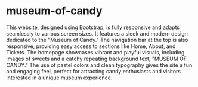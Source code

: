 # museum-of-candy

This website, designed using Bootstrap, is fully responsive and adapts seamlessly to various screen sizes. It features a sleek and modern design dedicated to the "Museum of Candy." The navigation bar at the top is also responsive, providing easy access to sections like Home, About, and Tickets. The homepage showcases vibrant and playful visuals, including images of sweets and a catchy repeating background text, "MUSEUM OF CANDY." The use of pastel colors and clean typography gives the site a fun and engaging feel, perfect for attracting candy enthusiasts and visitors interested in a unique museum experience.